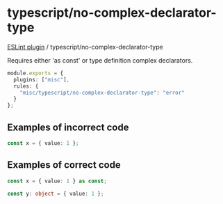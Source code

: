 # typescript/no-complex-declarator-type

[ESLint plugin](https://iliubinskii.github.io/eslint-plugin-misc/) / typescript/no-complex-declarator-type

Requires either 'as const' or type definition complex declarators.

```ts
module.exports = {
  plugins: ["misc"],
  rules: {
    "misc/typescript/no-complex-declarator-type": "error"
  }
};
```

## Examples of incorrect code

```ts
const x = { value: 1 };
```

## Examples of correct code

```ts
const x = { value: 1 } as const;

const y: object = { value: 1 };
```
